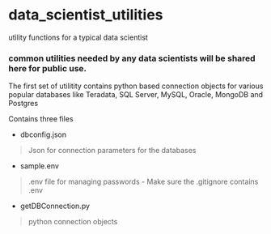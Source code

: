 # data_scientist_utilities
 utility functions for a typical data scientist

### common utilities needed by any data scientists will be shared here for public use.

The first set of utilitity contains python based connection objects for various popular databases like Teradata, SQL Server, MySQL, Oracle, MongoDB and Postgres

Contains three files

- dbconfig.json 
> Json for connection parameters for the databases
- sample.env
> .env file for managing passwords - Make sure the .gitignore contains .env 
- getDBConnection.py
> python connection objects 
